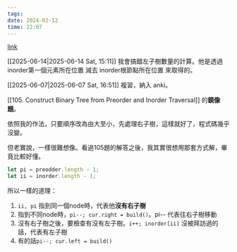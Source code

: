 ```yaml
---
tags: 
date: 2024-02-12
time: 22:07
---
```

[link](https://leetcode.com/problems/construct-binary-tree-from-inorder-and-postorder-traversal/)


[[2025-06-14|2025-06-14 Sat, 15:11]]
我會搞錯左子樹數量的計算。他是透過inorder第一個元素所在位置 減去 inorder根節點所在位置 來取得的。

[[2025-06-07|2025-06-07 Sat, 16:51]]
複習，納入 anki。

[[105. Construct Binary Tree from Preorder and Inorder Traversal]] 的**鏡像題**。

依照我的作法，只要順序改為由大至小，先處理右子樹，這樣就好了，程式碼幾乎沒變。

但老實說，一樣很難想像。看過105題的解答之後，我其實很想用那套方式解，畢竟比較好懂。

```ts
let pi = preodder.length - 1;
let ii = inorder.length - 1;
```
所以一樣的道理：
1. `ii, pi` 指到同一個node時，代表他**沒有右子樹**
2. 指到不同node時，`pi--; cur.right = build()`。pi-- 代表往右子樹移動
3. 沒有右子樹之後，要檢查有沒有左子樹。`i++; inorder[ii]` 沒被拜訪過的話，代表有左子樹
4. 有的話`pi--; cur.left = build()`